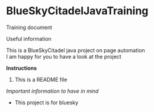 # BlueSkyCitadelJavaTraining
Training document

Useful information

This is a BlueSkyCitadel java project on page automation  
I am happy for you to have a look at the project

**Instructions**

1. This is a README file

*Important information to have in mind*  
* This project is for bluesky
